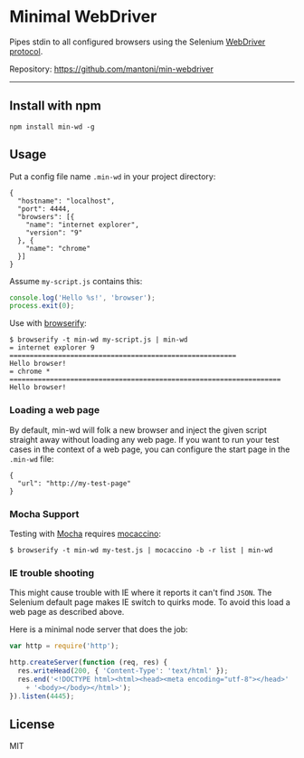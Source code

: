 # Minimal WebDriver

Pipes stdin to all configured browsers using the Selenium
[WebDriver protocol][].

Repository: <https://github.com/mantoni/min-webdriver>

---

## Install with npm

```
npm install min-wd -g
```

## Usage

Put a config file name `.min-wd` in your project directory:

```
{
  "hostname": "localhost",
  "port": 4444,
  "browsers": [{
    "name": "internet explorer",
    "version": "9"
  }, {
    "name": "chrome"
  }]
}
```

Assume `my-script.js` contains this:

```js
console.log('Hello %s!', 'browser');
process.exit(0);
```

Use with [browserify][]:

```
$ browserify -t min-wd my-script.js | min-wd
= internet explorer 9 ========================================================
Hello browser!
= chrome * ===================================================================
Hello browser!
```

### Loading a web page

By default, min-wd will folk a new browser and inject the given script straight
away without loading any web page. If you want to run your test cases in the
context of a web page, you can configure the start page in the `.min-wd` file:

```
{
  "url": "http://my-test-page"
}
```

### Mocha Support

Testing with [Mocha][] requires [mocaccino][]:

```
$ browserify -t min-wd my-test.js | mocaccino -b -r list | min-wd
```

### IE trouble shooting

 This might cause trouble with IE where it
reports it can't find `JSON`. The Selenium default page makes IE switch to
quirks mode. To avoid this load a web page as described above.

Here is a minimal node server that does the job:

```js
var http = require('http');

http.createServer(function (req, res) {
  res.writeHead(200, { 'Content-Type': 'text/html' });
  res.end('<!DOCTYPE html><html><head><meta encoding="utf-8"></head>'
    + '<body></body></html>');
}).listen(4445);
```

## License

MIT

[WebDriver protocol]: https://code.google.com/p/selenium/wiki/JsonWireProtocol
[browserify]: http://browserify.org
[Mocha]: http://visionmedia.github.io/mocha/
[mocaccino]: https://github.com/mantoni/mocaccino.js
